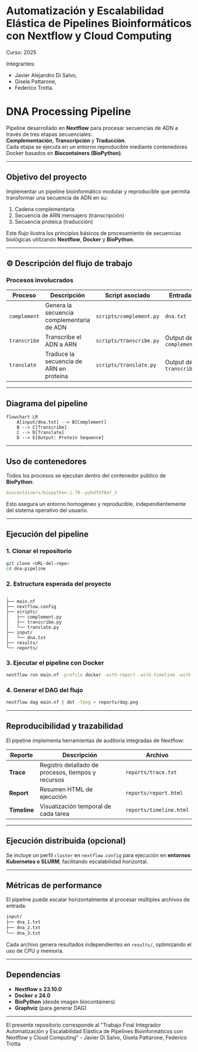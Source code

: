 # Automatización y Escalabilidad Elástica de Pipelines Bioinformáticos con Nextflow y Cloud Computing
Curso: 2025
 
Integrantes: 
- Javier Alejandro Di Salvo, 
- Gisela Pattarone, 
- Federico Trotta.

# DNA Processing Pipeline

Pipeline desarrollado en **Nextflow** para procesar secuencias de ADN a través de tres etapas secuenciales:  
**Complementación**, **Transcripción** y **Traducción**.  
Cada etapa se ejecuta en un entorno reproducible mediante contenedores Docker basados en **Biocontainers (BioPython)**.

---

## Objetivo del proyecto

Implementar un pipeline bioinformático modular y reproducible que permita transformar una secuencia de ADN en su:
1. Cadena complementaria  
2. Secuencia de ARN mensajero (transcripción)  
3. Secuencia proteica (traducción)

Este flujo ilustra los principios básicos de procesamiento de secuencias biológicas utilizando **Nextflow**, **Docker** y **BioPython**.

---

## ⚙️ Descripción del flujo de trabajo

### Procesos involucrados

| Proceso      | Descripción | Script asociado | Entrada | Salida |
|---------------|-------------|-----------------|----------|---------|
| `complement`  | Genera la secuencia complementaria de ADN | `scripts/complement.py` | `dna.txt` | Cadena complementaria |
| `transcribe`  | Transcribe el ADN a ARN | `scripts/transcribe.py` | Output de `complement` | Cadena de ARN |
| `translate`   | Traduce la secuencia de ARN en proteína | `scripts/translate.py` | Output de `transcribe` | Secuencia proteica |

---

## Diagrama del pipeline

```mermaid
flowchart LR
    A[input/dna.txt] --> B[Complement]
    B --> C[Transcribe]
    C --> D[Translate]
    D --> E[Output: Protein Sequence]
````

---

## Uso de contenedores

Todos los procesos se ejecutan dentro del contenedor público de **BioPython**:

```yaml
biocontainers/biopython:1.79--pyhdfd78af_3
```

Esto asegura un entorno homogéneo y reproducible, independientemente del sistema operativo del usuario.

---

## Ejecución del pipeline

### 1. Clonar el repositorio

```bash
git clone <URL-del-repo>
cd dna-pipeline
```

### 2. Estructura esperada del proyecto

```
.
├── main.nf
├── nextflow.config
├── scripts/
│   ├── complement.py
│   ├── transcribe.py
│   └── translate.py
├── input/
│   └── dna.txt
├── results/
└── reports/
```

### 3. Ejecutar el pipeline con Docker

```bash
nextflow run main.nf -profile docker -with-report -with-timeline -with-trace
```

### 4. Generar el DAG del flujo

```bash
nextflow dag main.nf | dot -Tpng > reports/dag.png
```

---

## Reproducibilidad y trazabilidad

El pipeline implementa herramientas de auditoría integradas de Nextflow:

| Reporte      | Descripción                                        | Archivo                 |
| ------------ | -------------------------------------------------- | ----------------------- |
| **Trace**    | Registro detallado de procesos, tiempos y recursos | `reports/trace.txt`     |
| **Report**   | Resumen HTML de ejecución                          | `reports/report.html`   |
| **Timeline** | Visualización temporal de cada tarea               | `reports/timeline.html` |

---

## Ejecución distribuida (opcional)

Se incluye un perfil `cluster` en `nextflow.config` para ejecución en **entornos Kubernetes o SLURM**, facilitando escalabilidad horizontal.

---

## Métricas de performance

El pipeline puede escalar horizontalmente al procesar múltiples archivos de entrada:

```bash
input/
├── dna_1.txt
├── dna_2.txt
└── dna_3.txt
```

Cada archivo genera resultados independientes en `results/`, optimizando el uso de CPU y memoria.

---

## Dependencias

* **Nextflow ≥ 23.10.0**
* **Docker ≥ 24.0**
* **BioPython** (desde imagen biocontainers)
* **Graphviz** (para generar DAG)

---

El presente repositorio corresponde al "Trabajo Final Integrador Automatización y Escalabilidad Elástica de Pipelines Bioinformáticos con Nextflow y Cloud Computing" - Javier Di Salvo, Gisela Pattarone, Federico Trotta
```
